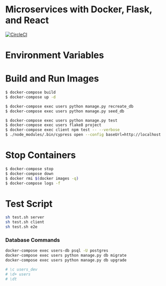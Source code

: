 # Microservices with Docker, Flask, and React


[![CircleCI](https://circleci.com/gh/icruzr93/microservices-ulearning.svg?style=svg)](https://circleci.com/gh/icruzr93/microservices-ulearning)

# Environment Variables

# Build and Run Images

```sh
$ docker-compose build
$ docker-compose up -d
```

```sh
$ docker-compose exec users python manage.py recreate_db
$ docker-compose exec users python manage.py seed_db
```

```sh
$ docker-compose exec users python manage.py test
$ docker-compose exec users flake8 project
$ docker-compose exec client npm test -- --verbose
$ ./node_modules/.bin/cypress open --config baseUrl=http://localhost
```

# Stop Containers
```sh
$ docker-compose stop
$ docker-compose down
$ docker rmi $(docker images -q)
$ docker-compose logs -f
```
# Test Script

```sh
sh test.sh server
sh test.sh client
sh test.sh e2e
```

### Database Commands

```sh
docker-compose exec users-db psql -U postgres
docker-compose exec users python manage.py db migrate
docker-compose exec users python manage.py db upgrade
```

```sh
# \c users_dev
# \d+ users
# \dt
```
